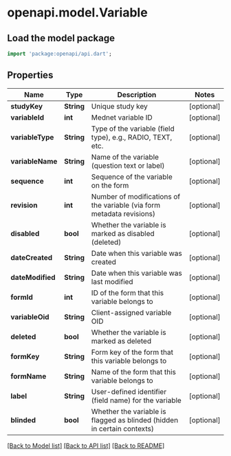 # openapi.model.Variable

## Load the model package
```dart
import 'package:openapi/api.dart';
```

## Properties
Name | Type | Description | Notes
------------ | ------------- | ------------- | -------------
**studyKey** | **String** | Unique study key | [optional] 
**variableId** | **int** | Mednet variable ID | [optional] 
**variableType** | **String** | Type of the variable (field type), e.g., RADIO, TEXT, etc. | [optional] 
**variableName** | **String** | Name of the variable (question text or label) | [optional] 
**sequence** | **int** | Sequence of the variable on the form | [optional] 
**revision** | **int** | Number of modifications of the variable (via form metadata revisions) | [optional] 
**disabled** | **bool** | Whether the variable is marked as disabled (deleted) | [optional] 
**dateCreated** | **String** | Date when this variable was created | [optional] 
**dateModified** | **String** | Date when this variable was last modified | [optional] 
**formId** | **int** | ID of the form that this variable belongs to | [optional] 
**variableOid** | **String** | Client-assigned variable OID | [optional] 
**deleted** | **bool** | Whether the variable is marked as deleted | [optional] 
**formKey** | **String** | Form key of the form that this variable belongs to | [optional] 
**formName** | **String** | Name of the form that this variable belongs to | [optional] 
**label** | **String** | User-defined identifier (field name) for the variable | [optional] 
**blinded** | **bool** | Whether the variable is flagged as blinded (hidden in certain contexts) | [optional] 

[[Back to Model list]](../README.md#documentation-for-models) [[Back to API list]](../README.md#documentation-for-api-endpoints) [[Back to README]](../README.md)


